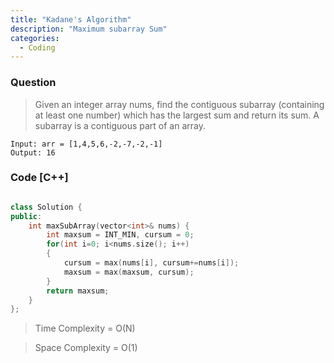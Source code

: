 ```yaml
---
title: "Kadane's Algorithm"
description: "Maximum subarray Sum"
categories:
  - Coding
---
```


### Question

> Given an integer array nums, find the contiguous subarray (containing at least one number) which has the largest sum and return its sum. A subarray is a contiguous part of an array.

```
Input: arr = [1,4,5,6,-2,-7,-2,-1]
Output: 16
```

### Code [C++]

```cpp

class Solution {
public:
    int maxSubArray(vector<int>& nums) {
        int maxsum = INT_MIN, cursum = 0;
        for(int i=0; i<nums.size(); i++)
        {
            cursum = max(nums[i], cursum+=nums[i]);
            maxsum = max(maxsum, cursum);
        }      
        return maxsum;
    }
};

```

> Time Complexity = O(N)

> Space Complexity = O(1)

